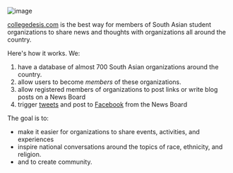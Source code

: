 ![image](http://i.imgur.com/bkxtvgj.png?2)

[collegedesis.com](//collegedesis.com) is the best way for members of South Asian student organizations to share news and thoughts  with organizations all around the country.

Here's how it works. We:

1. have a database of almost 700 South Asian organizations around the country.
1. allow users to become _members_ of these organizations.
1. allow registered members of organizations to post links or write blog posts on a News Board
1. trigger [tweets](//twitter.com/collegedesis) and post to [Facebook](//facebook.com/collegedesis) from the News Board

The goal is to:

* make it easier for organizations to share events, activities, and experiences
* inspire national conversations around the topics of race, ethnicity, and religion.
* and to create community.
